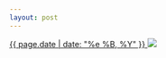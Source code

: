 ```yaml
---
layout: post
---
```


<p>
  <a href="/217">
    <time>{{ page.date | date: "%e %B, %Y" }}</time>
  </a>
  <a href="/217"><img src="{{ site.assets_url }}/217.jpg"/></a>
</p>
